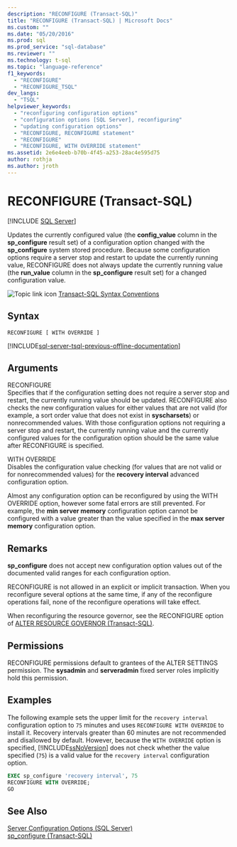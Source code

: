 ```yaml
---
description: "RECONFIGURE (Transact-SQL)"
title: "RECONFIGURE (Transact-SQL) | Microsoft Docs"
ms.custom: ""
ms.date: "05/20/2016"
ms.prod: sql
ms.prod_service: "sql-database"
ms.reviewer: ""
ms.technology: t-sql
ms.topic: "language-reference"
f1_keywords: 
  - "RECONFIGURE"
  - "RECONFIGURE_TSQL"
dev_langs: 
  - "TSQL"
helpviewer_keywords: 
  - "reconfiguring configuration options"
  - "configuration options [SQL Server], reconfiguring"
  - "updating configuration options"
  - "RECONFIGURE, RECONFIGURE statement"
  - "RECONFIGURE"
  - "RECONFIGURE, WITH OVERRIDE statement"
ms.assetid: 2e6e4eeb-b70b-4f45-a253-28ac4e595d75
author: rothja
ms.author: jroth
---
```

# RECONFIGURE (Transact-SQL)
[!INCLUDE [SQL Server](../../includes/applies-to-version/sqlserver.md)]

  Updates the currently configured value (the **config_value** column in the **sp_configure** result set) of a configuration option changed with the **sp_configure** system stored procedure. Because some configuration options require a server stop and restart to update the currently running value, RECONFIGURE does not always update the currently running value (the **run_value** column in the **sp_configure** result set) for a changed configuration value.    
    
 ![Topic link icon](../../database-engine/configure-windows/media/topic-link.gif "Topic link icon") [Transact-SQL Syntax Conventions](../../t-sql/language-elements/transact-sql-syntax-conventions-transact-sql.md)    
    
## Syntax    
    
```syntaxsql
RECONFIGURE [ WITH OVERRIDE ]    
```    
    
[!INCLUDE[sql-server-tsql-previous-offline-documentation](../../includes/sql-server-tsql-previous-offline-documentation.md)]

## Arguments
 RECONFIGURE    
 Specifies that if the configuration setting does not require a server stop and restart, the currently running value should be updated. RECONFIGURE also checks the new configuration values for either values that are not valid (for example, a sort order value that does not exist in **syscharsets**) or nonrecommended values. With those configuration options not requiring a server stop and restart, the currently running value and the currently configured values for the configuration option should be the same value after RECONFIGURE is specified.    
    
 WITH OVERRIDE    
 Disables the configuration value checking (for values that are not valid or for nonrecommended values) for the **recovery interval** advanced configuration option.    
    
 Almost any configuration option can be reconfigured by using the WITH OVERRIDE option, however some fatal errors are still prevented. For example, the **min server memory** configuration option cannot be configured with a value greater than the value specified in the **max server memory** configuration option.
      
## Remarks    
 **sp_configure** does not accept new configuration option values out of the documented valid ranges for each configuration option.    
    
 RECONFIGURE is not allowed in an explicit or implicit transaction. When you reconfigure several options at the same time, if any of the reconfigure operations fail, none of the reconfigure operations will take effect.    
    
 When reconfiguring the resource governor, see the RECONFIGURE option of [ALTER RESOURCE GOVERNOR &#40;Transact-SQL&#41;](../../t-sql/statements/alter-resource-governor-transact-sql.md).    
    
## Permissions    
 RECONFIGURE permissions default to grantees of the ALTER SETTINGS permission. The **sysadmin** and **serveradmin** fixed server roles implicitly hold this permission.    
    
## Examples    
 The following example sets the upper limit for the `recovery interval` configuration option to `75` minutes and uses `RECONFIGURE WITH OVERRIDE` to install it. Recovery intervals greater than 60 minutes are not recommended and disallowed by default. However, because the `WITH OVERRIDE` option is specified, [!INCLUDE[ssNoVersion](../../includes/ssnoversion-md.md)] does not check whether the value specified (`75`) is a valid value for the `recovery interval` configuration option.    
    
```sql    
EXEC sp_configure 'recovery interval', 75    
RECONFIGURE WITH OVERRIDE;    
GO    
```    
    
## See Also    
 [Server Configuration Options &#40;SQL Server&#41;](../../database-engine/configure-windows/server-configuration-options-sql-server.md)     
 [sp_configure &#40;Transact-SQL&#41;](../../relational-databases/system-stored-procedures/sp-configure-transact-sql.md)    
    
  
